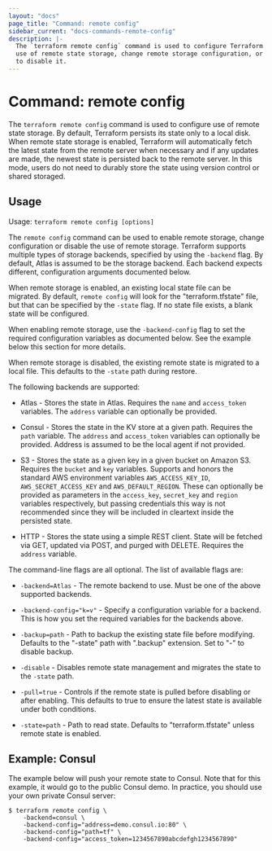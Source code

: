```yaml
---
layout: "docs"
page_title: "Command: remote config"
sidebar_current: "docs-commands-remote-config"
description: |-
  The `terraform remote config` command is used to configure Terraform to make
  use of remote state storage, change remote storage configuration, or
  to disable it.
---
```


# Command: remote config

The `terraform remote config` command is used to configure use of remote
state storage. By default, Terraform persists its state only to a local
disk. When remote state storage is enabled, Terraform will automatically
fetch the latest state from the remote server when necessary and if any
updates are made, the newest state is persisted back to the remote server.
In this mode, users do not need to durably store the state using version
control or shared storaged.

## Usage

Usage: `terraform remote config [options]`

The `remote config` command can be used to enable remote storage, change
configuration or disable the use of remote storage. Terraform supports multiple types
of storage backends, specified by using the `-backend` flag. By default,
Atlas is assumed to be the storage backend. Each backend expects different,
configuration arguments documented below.

When remote storage is enabled, an existing local state file can be migrated.
By default, `remote config` will look for the "terraform.tfstate" file, but that
can be specified by the `-state` flag. If no state file exists, a blank
state will be configured.

When enabling remote storage, use the `-backend-config` flag to set
the required configuration variables as documented below. See the example
below this section for more details.

When remote storage is disabled, the existing remote state is migrated
to a local file. This defaults to the `-state` path during restore.

The following backends are supported:

* Atlas - Stores the state in Atlas. Requires the `name` and `access_token`
  variables. The `address` variable can optionally be provided.

* Consul - Stores the state in the KV store at a given path.
  Requires the `path` variable. The `address` and `access_token`
  variables can optionally be provided. Address is assumed to be the
  local agent if not provided.

* S3 - Stores the state as a given key in a given bucket on Amazon S3.
  Requires the `bucket` and `key` variables. Supports and honors the standard
  AWS environment variables `AWS_ACCESS_KEY_ID`, `AWS_SECRET_ACCESS_KEY`
  and `AWS_DEFAULT_REGION`. These can optionally be provided as parameters
  in the `access_key`, `secret_key` and `region` variables
  respectively, but passing credentials this way is not recommended since they
  will be included in cleartext inside the persisted state.

* HTTP - Stores the state using a simple REST client. State will be fetched
  via GET, updated via POST, and purged with DELETE. Requires the `address` variable.

The command-line flags are all optional. The list of available flags are:

* `-backend=Atlas` - The remote backend to use. Must be one of the above
  supported backends.

* `-backend-config="k=v"` - Specify a configuration variable for a backend.
  This is how you set the required variables for the backends above.

* `-backup=path` - Path to backup the existing state file before
  modifying. Defaults to the "-state" path with ".backup" extension.
  Set to "-" to disable backup.

* `-disable` - Disables remote state management and migrates the state
  to the `-state` path.

* `-pull=true` - Controls if the remote state is pulled before disabling
  or after enabling. This defaults to true to ensure the latest state
  is available under both conditions.

* `-state=path` - Path to read state. Defaults to "terraform.tfstate"
  unless remote state is enabled.

## Example: Consul

The example below will push your remote state to Consul. Note that for
this example, it would go to the public Consul demo. In practice, you
should use your own private Consul server:

```
$ terraform remote config \
    -backend=consul \
    -backend-config="address=demo.consul.io:80" \
    -backend-config="path=tf" \
    -backend-config="access_token=1234567890abcdefgh1234567890"
```
